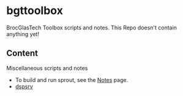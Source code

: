 bgttoolbox
==========

BrocGlasTech Toolbox scripts and notes.
This Repo doesn't contain anything yet!

## Content

Miscellaneous scripts and notes

* To build and run sprout, see the [Notes](docs/Notes.md) page.
* [dspsrv](http://www.dspsrv.com/~jamesc/)

